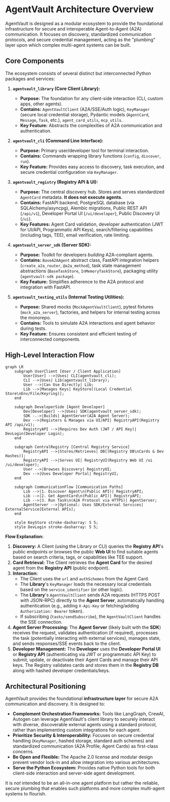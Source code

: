 # AgentVault Architecture Overview

AgentVault is designed as a modular ecosystem to provide the foundational infrastructure for secure and interoperable Agent-to-Agent (A2A) communication. It focuses on discovery, standardized communication protocols, and secure credential management, acting as the "plumbing" layer upon which complex multi-agent systems can be built.

## Core Components

The ecosystem consists of several distinct but interconnected Python packages and services:

1.  **`agentvault_library` (Core Client Library):**
    *   **Purpose:** The foundation for any client-side interaction (CLI, custom apps, other agents).
    *   **Contains:** `AgentVaultClient` (A2A/SSE/Auth logic), `KeyManager` (secure local credential storage), Pydantic models (`AgentCard`, `Message`, `Task`, etc.), `agent_card_utils`, `mcp_utils`.
    *   **Key Feature:** Abstracts the complexities of A2A communication and authentication.

2.  **`agentvault_cli` (Command Line Interface):**
    *   **Purpose:** Primary user/developer tool for terminal interaction.
    *   **Contains:** Commands wrapping library functions (`config`, `discover`, `run`).
    *   **Key Feature:** Provides easy access to discovery, task execution, and secure credential configuration via `KeyManager`.

3.  **`agentvault_registry` (Registry API & UI):**
    *   **Purpose:** The central discovery hub. Stores and serves standardized `AgentCard` metadata. **It does not execute agents.**
    *   **Contains:** FastAPI backend, PostgreSQL database (via SQLAlchemy/asyncpg), Alembic migrations, Public REST API (`/api/v1`), Developer Portal UI (`/ui/developer`), Public Discovery UI (`/ui`).
    *   **Key Features:** Agent Card validation, developer authentication (JWT for UI/API, Programmatic API Keys), search/filtering capabilities (including tags, TEE), email verification, rate limiting.

4.  **`agentvault_server_sdk` (Server SDK):**
    *   **Purpose:** Toolkit for developers *building* A2A-compliant agents.
    *   **Contains:** `BaseA2AAgent` abstract class, FastAPI integration helpers (`create_a2a_router`, `@a2a_method`), task state management abstractions (`BaseTaskStore`, `InMemoryTaskStore`), packaging utility (`agentvault-sdk package`).
    *   **Key Feature:** Simplifies adherence to the A2A protocol and integration with FastAPI.

5.  **`agentvault_testing_utils` (Internal Testing Utilities):**
    *   **Purpose:** Shared mocks (`MockAgentVaultClient`), pytest fixtures (`mock_a2a_server`), factories, and helpers for internal testing across the monorepo.
    *   **Contains:** Tools to simulate A2A interactions and agent behavior during tests.
    *   **Key Feature:** Ensures consistent and efficient testing of interconnected components.

## High-Level Interaction Flow

```mermaid
graph LR
    subgraph UserClient [User / Client Application]
        User[User] -->|Uses| CLI(agentvault_cli);
        CLI -->|Uses| Lib(agentvault_library);
        User -->|Can Use Directly| Lib;
        Lib -->|Manages Keys| KeyStore[(Local Credential Store\nEnv/File/Keyring)];
    end

    subgraph DeveloperSide [Agent Developer]
        Dev[Developer] -->|Uses| SDK(agentvault_server_sdk);
        SDK -.->|Builds| AgentServer(A2A Agent Server);
        Dev -->|Registers & Manages via UI/API| RegistryAPI(Registry API /api/v1);
        RegistryAPI -->|Requires Dev Auth (JWT / API Key)| DevLogin(Developer Login);
    end

    subgraph CentralRegistry [Central Registry Service]
        RegistryAPI -->|Stores/Retrieves| DB[(Registry DB\nCards & Dev Hashes)];
        RegistryAPI -->|Serves UI| RegistryUI(Registry Web UI /ui /ui/developer);
        User -->|Browses Discovery| RegistryUI;
        Dev -->|Uses Developer Portal| RegistryUI;
    end

    subgraph CommunicationFlow [Communication Paths]
        Lib -->|1. Discover Agent\n(Public API)| RegistryAPI;
        Lib -->|2. Get AgentCard\n(Public API)| RegistryAPI;
        Lib -->|3. Run Task\n(A2A Protocol via HTTPS)| AgentServer;
        AgentServer -->|Optional: Uses SDK/External Services| ExternalService[External APIs];
    end

    style KeyStore stroke-dasharray: 5 5;
    style DevLogin stroke-dasharray: 5 5;
```

**Flow Explanation:**

1.  **Discovery:** A Client (using the Library or CLI) queries the **Registry API**'s public endpoints or browses the public **Web UI** to find suitable agents based on search criteria, tags, or capabilities like TEE support.
2.  **Card Retrieval:** The Client retrieves the **Agent Card** for the desired agent from the **Registry API** (public endpoint).
3.  **Interaction:**
    *   The Client uses the `url` and `authSchemes` from the Agent Card.
    *   The **Library**'s `KeyManager` loads the necessary local credentials based on the `service_identifier` (or other logic).
    *   The **Library**'s `AgentVaultClient` sends A2A requests (HTTPS POST with JSON-RPC) directly to the **Agent Server**, automatically handling authentication (e.g., adding `X-Api-Key` or fetching/adding `Authorization: Bearer` token).
    *   If subscribing (`tasks/sendSubscribe`), the `AgentVaultClient` handles the SSE connection.
4.  **Agent Server Processing:** The **Agent Server** (likely built with the **SDK**) receives the request, validates authentication (if required), processes the task (potentially interacting with external services), manages state, and sends responses/SSE events back to the client.
5.  **Developer Management:** The **Developer** uses the **Developer Portal UI** or **Registry API** (authenticating via JWT or programmatic API Key) to submit, update, or deactivate their Agent Cards and manage their API keys. The Registry validates cards and stores them in the **Registry DB** along with hashed developer credentials/keys.

## Architectural Positioning

AgentVault provides the foundational **infrastructure layer** for secure A2A communication and discovery. It is designed to:

*   **Complement Orchestration Frameworks:** Tools like LangGraph, CrewAI, Autogen can leverage AgentVault's client library to securely interact with diverse, discoverable external agents using a standard protocol, rather than implementing custom integrations for each agent.
*   **Prioritize Security & Interoperability:** Focuses on secure credential handling (`KeyManager`, hashed storage, standard auth schemes) and standardized communication (A2A Profile, Agent Cards) as first-class concerns.
*   **Be Open and Flexible:** The Apache 2.0 license and modular design prevent vendor lock-in and allow integration into various architectures.
*   **Serve the Python Ecosystem:** Provides native Python tools for both client-side interaction and server-side agent development.

It is *not* intended to be an all-in-one agent platform but rather the reliable, secure plumbing that enables such platforms and more complex multi-agent systems to flourish.
